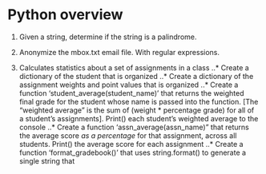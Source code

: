 # Python overview

1. Given a string, determine if the string is a palindrome.

2. Anonymize the mbox.txt email file. With regular expressions.

3. Calculates statistics about a set of assignments in a class
..* Create a dictionary of the student that is organized
..* Create a dictionary of the assignment weights and point values that is organized 
..* Create a function ‘student_average(student_name)’ that returns the weighted final grade for the student whose name is passed into the function. [The “weighted average” is the sum of (weight * percentage grade) for all of a student’s assignments]. Print() each student’s weighted average to the console
..* Create a function ‘assn_average(assn_name)” that returns the average score *as a percentage* for that assignment, across all students. Print() the average score for each assignment
..* Create a function ‘format_gradebook()’ that uses string.format() to generate a single string that